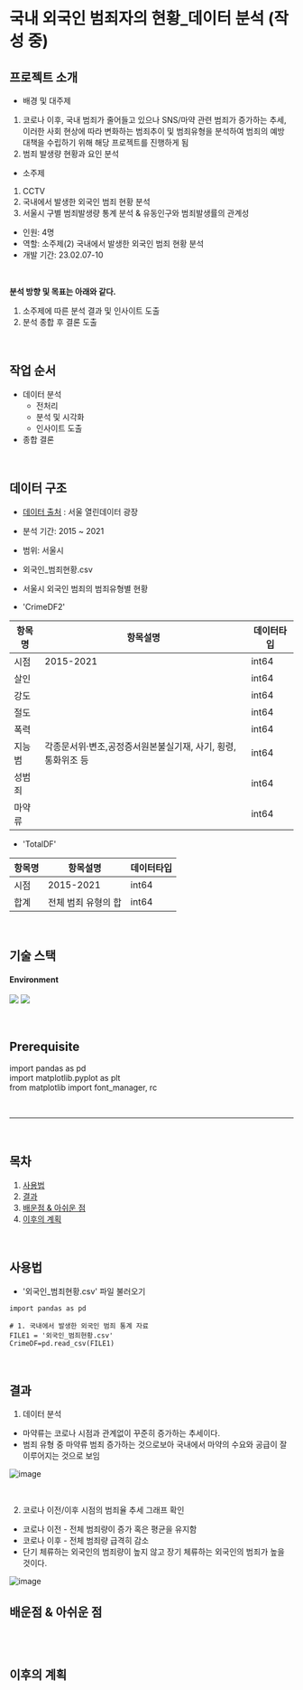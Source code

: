 # 국내 외국인 범죄자의 현황_데이터 분석 (작성 중)

## 프로젝트 소개
* 배경 및 대주제
1. 코로나 이후, 국내 범죄가 줄어들고 있으나 SNS/마약 관련 범죄가 증가하는 추세, 이러한 사회 현상에 따라 변화하는 범죄추이 및 범죄유형을 분석하여 범죄의 예방 대책을 수립하기 위해 해당 프로젝트를 진행하게 됨
2. 범죄 발생량 현황과 요인 분석


* 소주제
1. CCTV 
2. 국내에서 발생한 외국인 범죄 현황 분석 
3. 서울시 구별 범죄발생량 통계 분석 & 유동인구와 범죄발생률의 관계성 


* 인원: 4명
* 역할: 소주제(2) 국내에서 발생한 외국인 범죄 현황 분석
* 개발 기간: 23.02.07-10
<br>

**분석 방향 및 목표는 아래와 같다.**
1. 소주제에 따른 분석 결과 및 인사이트 도출
2. 분석 종합 후 결론 도출
<br>

## 작업 순서
* 데이터 분석
  * 전처리
  * 분석 및 시각화
  * 인사이트 도출
* 종합 결론
 
 <br>

## 데이터 구조

* [데이터 출처](https://data.seoul.go.kr/dataList/321/S/2/datasetView.do) : 서울 열린데이터 광장
* 분석 기간: 2015 ~ 2021 
* 범위: 서울시
* 외국인_범죄현황.csv
* 서울시 외국인 범죄의 범죄유형별 현황


* 'CrimeDF2'   

|항목명|항목설명|데이터타입|
|------|---|---|
|시점|2015-2021|int64|
|살인||int64|
|강도||int64|
|절도||int64|
|폭력||int64|
|지능범|각종문서위·변조,공정증서원본불실기재, 사기, 횡령, 통화위조 등|int64|
|성범죄||int64|
|마약류||int64|

* 'TotalDF'   

|항목명|항목설명|데이터타입|
|------|---|---|
|시점|2015-2021|int64|
|합계|전체 범죄 유형의 합|int64|




<br>

## 기술 스택
#### Environment
<img src="https://img.shields.io/badge/Google Colab-F9AB00?style=for-the-badge&logo=Google Colab&logoColor=white"/> <img src="https://img.shields.io/badge/windows-0078D6?style=for-the-badge&logo=windows&logoColor=white"/>
 
<br>
  
## Prerequisite

import pandas as pd   
import matplotlib.pyplot as plt         
from matplotlib import font_manager, rc

<br>

---
<br>

## 목차
1. [사용법](#사용법)
3. [결과](#결과)
4. [배운점 & 아쉬운 점](#배운점-&-아쉬운-점)
5. [이후의 계획](#이후의-계획)
<br>

## 사용법

* '외국인_범죄현황.csv' 파일 불러오기

```
import pandas as pd

# 1. 국내에서 발생한 외국인 범죄 통계 자료
FILE1 = '외국인_범죄현황.csv'
CrimeDF=pd.read_csv(FILE1)
```


<br>

## 결과
1. 데이터 분석
* 마약류는 코로나 시점과 관계없이 꾸준히 증가하는 추세이다.
* 범죄 유형 중 마약류 범죄 증가하는 것으로보아 국내에서 마약의 수요와 공급이 잘 이루어지는 것으로 보임

![image](https://user-images.githubusercontent.com/122415320/235565134-b6578f28-aea2-4b4a-89b8-4f803381d05e.png)


<br> 


2) 코로나 이전/이후 시점의 범죄율 추세 그래프 확인

* 코로나 이전 - 전체 범죄량이 증가 혹은 평균을 유지함
* 코로나 이후 - 전체 범죄량 급격히 감소
* 단기 체류하는 외국인의 범죄량이 높지 않고 장기 체류하는 외국인의 범죄가 높을 것이다.

![image](https://user-images.githubusercontent.com/122415320/235565143-aab559b3-fe57-44a4-9657-521eac31d012.png)



## 배운점 & 아쉬운 점
<br>
  

<br>


## 이후의 계획

<br>

